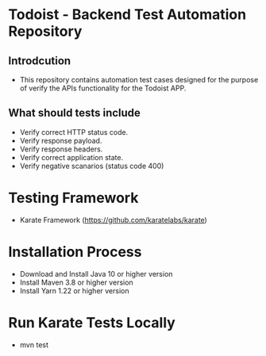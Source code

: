 # Todoist -  Backend Test Automation Repository

## Introdcution 
- This repository contains automation test cases designed for the purpose of verify the APIs functionality for the Todoist APP.

## What should tests include
- Verify correct HTTP status code.
- Verify response payload.
- Verify response headers.
- Verify correct application state.
- Verify negative scanarios (status code 400)


# Testing Framework
- Karate Framework (https://github.com/karatelabs/karate)

# Installation Process
- Download and Install Java 10 or higher version
- Install Maven 3.8 or higher version
- Install Yarn 1.22 or higher version


# Run Karate Tests Locally
- mvn test
